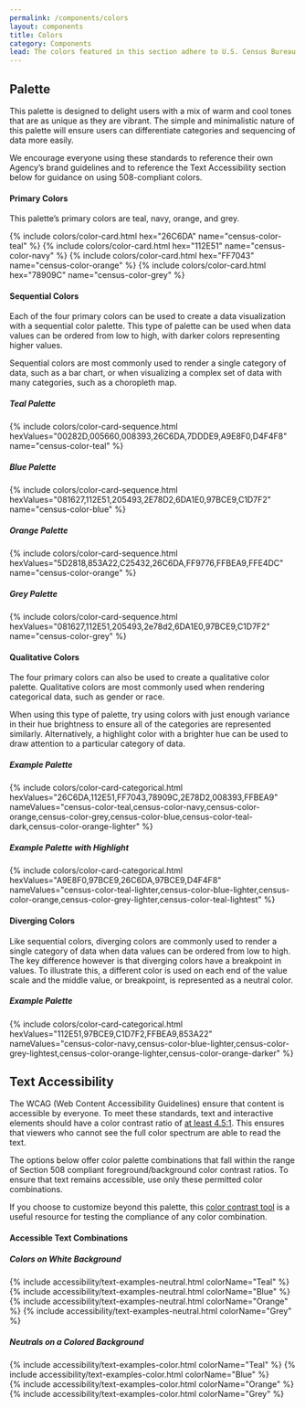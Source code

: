 ```yaml
---
permalink: /components/colors
layout: components
title: Colors
category: Components
lead: The colors featured in this section adhere to U.S. Census Bureau’s brand guidelines and can be easily customized to fit your needs.
---
```


<h2>Palette</h2>
<p>
  This palette is designed to delight users with a mix of warm and cool tones
  that are as unique as they are vibrant. The simple and minimalistic nature
  of this palette will ensure users can differentiate categories and sequencing
  of data more easily.
</p>
<p>
  We encourage everyone using these standards to reference their own Agency’s
  brand guidelines and to reference the Text Accessibility section below for
  guidance on using 508-compliant colors.
</p>
<h4>Primary Colors</h4>
<p>
  This palette’s primary colors are teal, navy, orange, and grey.
</p>
<div class="usa-grid-full">
  {% include colors/color-card.html hex="26C6DA" name="census-color-teal" %}
  {% include colors/color-card.html hex="112E51" name="census-color-navy" %}
  {% include colors/color-card.html hex="FF7043" name="census-color-orange" %}
  {% include colors/color-card.html hex="78909C" name="census-color-grey" %}
</div>
<h4>Sequential Colors</h4>
<p>
  Each of the four primary colors can be used to create a data visualization
  with a sequential color palette. This type of palette can be used when data
  values can be ordered from low to high, with darker colors representing higher
  values.
</p>
<p>
  Sequential colors are most commonly used to render a single category of data,
  such as a bar chart, or when visualizing a complex set of data with many
  categories, such as a choropleth map.
</p>
<h5 class="usa-color-heading">Teal Palette</h5>
<div class="usa-grid-full usa-grid-colors">
  {% include colors/color-card-sequence.html hexValues="00282D,005660,008393,26C6DA,7DDDE9,A9E8F0,D4F4F8" name="census-color-teal" %}
</div>
<h5 class="usa-color-heading">Blue Palette</h5>
<div class="usa-grid-full usa-grid-colors">
  {% include colors/color-card-sequence.html hexValues="081627,112E51,205493,2E78D2,6DA1E0,97BCE9,C1D7F2" name="census-color-blue" %}
</div>
<h5 class="usa-color-heading">Orange Palette</h5>
<div class="usa-grid-full usa-grid-colors">
  {% include colors/color-card-sequence.html hexValues="5D2818,853A22,C25432,26C6DA,FF9776,FFBEA9,FFE4DC" name="census-color-orange" %}
</div>
<h5 class="usa-color-heading">Grey Palette</h5>
<div class="usa-grid-full usa-grid-colors">
  {% include colors/color-card-sequence.html hexValues="081627,112E51,205493,2e78d2,6DA1E0,97BCE9,C1D7F2" name="census-color-grey" %}
</div>
<h4>Qualitative Colors</h4>
<p>
  The four primary colors can also be used to create a qualitative color
  palette. Qualitative colors are most commonly used when rendering categorical
  data, such as gender or race.
</p>
<p>
  When using this type of palette, try using colors with just enough variance
  in their hue brightness to ensure all of the categories are represented
  similarly. Alternatively, a highlight color with a brighter hue can be used to
  draw attention to a particular category of data.
</p>
<h5 class="usa-color-heading">Example Palette</h5>
<div class="usa-grid-full usa-grid-colors">
  {% include colors/color-card-categorical.html hexValues="26C6DA,112E51,FF7043,78909C,2E78D2,008393,FFBEA9" nameValues="census-color-teal,census-color-navy,census-color-orange,census-color-grey,census-color-blue,census-color-teal-dark,census-color-orange-lighter" %}
</div>
<h5 class="usa-color-heading">Example Palette with Highlight</h5>
<div class="usa-grid-full usa-grid-colors">
  {% include colors/color-card-categorical.html hexValues="A9E8F0,97BCE9,26C6DA,97BCE9,D4F4F8" nameValues="census-color-teal-lighter,census-color-blue-lighter,census-color-orange,census-color-grey-lighter,census-color-teal-lightest" %}
</div>
<h4>Diverging Colors</h4>
<p>
  Like sequential colors, diverging colors are commonly used to render a single
  category of data when data values can be ordered from low to high. The key
  difference however is that diverging colors have a breakpoint in values. To
  illustrate this, a different color is used on each end of the value scale and
  the middle value, or breakpoint, is represented as a neutral color.
</p>
<h5 class="usa-color-heading">Example Palette</h5>
<div class="usa-grid-full usa-grid-colors">
  {% include colors/color-card-categorical.html hexValues="112E51,97BCE9,C1D7F2,FFBEA9,853A22" nameValues="census-color-navy,census-color-blue-lighter,census-color-grey-lightest,census-color-orange-lighter,census-color-orange-darker" %}
</div>
<h2>Text Accessibility</h2>
<p>
  The WCAG (Web Content Accessibility Guidelines) ensure that content is accessible by everyone. To meet these standards, text and interactive elements should have a color contrast ratio of <a href="http://www.w3.org/TR/UNDERSTANDING-WCAG20/visual-audio-contrast-contrast.html" target="_blank">at least 4.5:1</a>. This ensures that viewers who cannot see the full color spectrum are able to read the text.
</p>
<p>
  The options below offer color palette combinations that fall within the range of Section 508 compliant foreground/background color contrast ratios. To ensure that text remains accessible, use only these permitted color combinations.
</p>
<p>
  If you choose to customize beyond this palette, this <a href="http://webaim.org/resources/contrastchecker/" target="_blank"> color contrast tool</a> is a useful resource for testing the compliance of any color combination.
</p>
<h4>Accessible Text Combinations</h4>
<h5>Colors on White Background</h5>
<div class="usa-grid-full">
  <div class="usa-width-one-half">
    {% include accessibility/text-examples-neutral.html colorName="Teal" %}
    {% include accessibility/text-examples-neutral.html colorName="Blue" %}
  </div>
  <div class="usa-width-one-half">
    {% include accessibility/text-examples-neutral.html colorName="Orange" %}
    {% include accessibility/text-examples-neutral.html colorName="Grey" %}
  </div>
</div>
 <h5>Neutrals on a Colored Background</h5>
 <div class="usa-grid-full">
   <div class="usa-width-one-half">
     {% include accessibility/text-examples-color.html colorName="Teal" %}
     {% include accessibility/text-examples-color.html colorName="Blue" %}
   </div>
   <div class="usa-width-one-half">
     {% include accessibility/text-examples-color.html colorName="Orange" %}
     {% include accessibility/text-examples-color.html colorName="Grey" %}
   </div>
 </div>